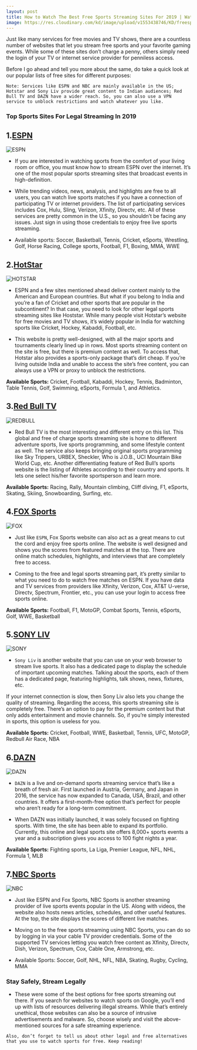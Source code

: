 ```yaml
---
layout: post
title: How to Watch The Best Free Sports Streaming Sites For 2019 | Watch Games Legally
image: https://res.cloudinary.com/kd/image/upload/v1553438746/KD/freesprt.jpg
---
```

Just like many services for free movies and TV shows, there are a countless number of websites that let you stream free sports and your favorite gaming events. While some of these sites don’t charge a penny, others simply need the login of your TV or internet service provider for penniless access.

Before I go ahead and tell you more about the same, do take a quick look at our popular lists of free sites for different purposes:

`Note: Services like ESPN and NBC are mainly available in the US; Hotstar and Sony Liv provide great content to Indian audiences; Red Bull TV and DAZN have a wider reach. So, you can also use a VPN service to unblock restrictions and watch whatever you like.`

### Top Sports Sites For Legal Streaming In 2019

## 1.[ESPN](http://www.espn.com/watch/)

 ![ESPN](/assets/images/espn.jpg)
* If you are interested in watching sports from the comfort of your living room or office, you must know how to stream ESPN over the internet. It’s one of the most popular sports streaming sites that broadcast events in high-definition.

* While trending videos, news, analysis, and highlights are free to all users, you can watch live sports matches if you have a connection of participating TV or internet providers. The list of participating services includes Cox, Hulu, Sling, Verizon, Xfinity, Directv, etc. All of these services are pretty common in the U.S., so you shouldn’t be facing any issues. Just sign in using those credentials to enjoy free live sports streaming.

* Available sports: Soccer, Basketball, Tennis, Cricket, eSports, Wrestling, Golf, Horse Racing, College sports, Football, F1, Boxing, MMA, WWE

## 2.[HotStar](https://www.hotstar.com/)
 
 ![HOTSTAR](/assets/images/hotstar.jpg)

* ESPN and a few sites mentioned ahead deliver content mainly to the American and European countries. But what if you belong to India and you’re a fan of Cricket and other sports that are popular in the subcontinent? In that case, you need to look for other legal sports streaming sites like Hoststar. While many people visit Hotstar’s website for free movies and TV shows, it’s widely popular in India for watching sports like Cricket, Hockey, Kabaddi, Football, etc.

* This website is pretty well-designed, with all the major sports and tournaments clearly lined up in rows. Most sports streaming content on the site is free, but there is premium content as well. To access that, Hotstar also provides a sports-only package that’s dirt cheap. If you’re living outside India and unable to access the site’s free content, you can always use a VPN or proxy to unblock the restrictions.

**Available Sports:** Cricket, Football, Kabaddi, Hockey, Tennis, Badminton, Table Tennis, Golf, Swimming, eSports, Formula 1, and Athletics.

## 3.[Red Bull TV](https://www.redbull.com/int-en/tv/)

 ![REDBULL](assets/images/redbull.jpg)

* Red Bull TV is the most interesting and different entry on this list. This global and free of charge sports streaming site is home to different adventure sports, live sports programming, and some lifestyle content as well. The service also keeps bringing original sports programming like Sky Trippers, URBEX, Sheckler, Who is J.O.B., UCI Mountain Bike World Cup, etc. Another differentiating feature of Red Bull’s sports website is the listing of Athletes according to their country and sports. It lets one select his/her favorite sportsperson and learn more.

**Available Sports:** Racing, Rally, Mountain climbing, Cliff diving, F1, eSports, Skating, Skiing, Snowboarding, Surfing, etc.

## 4.[FOX Sports](https://www.foxsports.com/)
 
 ![FOX](/assets/images/fox.jpg)

* Just like `ESPN`, Fox Sports website can also act as a great means to cut the cord and enjoy free sports online. The website is well designed and shows you the scores from featured matches at the top. There are online match schedules, highlights, and interviews that are completely free to access.

* Coming to the free and legal sports streaming part, it’s pretty similar to what you need to do to watch free matches on ESPN. If you have data and TV services from providers like Xfinity, Verizon, Cox, AT&T U-verse, Directv, Spectrum, Frontier, etc., you can use your login to access free sports online.

**Available Sports:** Football, F1, MotoGP, Combat Sports, Tennis, eSports, Golf, WWE, Basketball

## 5.[SONY LIV](https://www.sonyliv.com/custompage/all_sport_page)

![SONY](/assets/images/sonylive.jpg)

* `Sony Liv` is another website that you can use on your web browser to stream live sports. It also has a dedicated page to display the schedule of important upcoming matches. Talking about the sports, each of them has a dedicated page, featuring highlights, talk shows, news, fixtures, etc.

If your internet connection is slow, then Sony Liv also lets you change the quality of streaming. Regarding the access, this sports streaming site is completely free. There’s an option to pay for the premium content but that only adds entertainment and movie channels. So, if you’re simply interested in sports, this option is useless for you.

**Available Sports:** Cricket, Football, WWE, Basketball, Tennis, UFC, MotoGP, Redbull Air Race, NBA

## 6.[DAZN](https://www.dazn.com/)
 
 ![DAZN](/assets/images/dazn.jpg)

* `DAZN` is a live and on-demand sports streaming service that’s like a breath of fresh air. First launched in Austria, Germany, and Japan in 2016, the service has now expanded to Canada, USA, Brazil, and other countries. It offers a first-month-free option that’s perfect for people who aren’t ready for a long-term commitment.

* When DAZN was initially launched, it was solely focused on fighting sports. With time, the site has been able to expand its portfolio. Currently, this online and legal sports site offers 8,000+ sports events a year and a subscription gives you access to 100 fight nights a year.

**Available Sports:** Fighting sports, La Liga, Premier League, NFL, NHL, Formula 1, MLB

## 7.[NBC Sports](https://www.nbcsports.com/live)

![NBC](/assets/images/nbc.jpg)

* Just like ESPN and Fox Sports, NBC Sports is another streaming provider of live sports events popular in the US. Along with videos, the website also hosts news articles, schedules, and other useful features. At the top, the site displays the scores of different live matches.

* Moving on to the free sports streaming using NBC Sports, you can do so by logging in via your cable TV provider credentials. Some of the supported TV services letting you watch free content as Xfinity, Directv, Dish, Verizon, Spectrum, Cox, Cable One, Armstrong, etc.

* Available Sports: Soccer, Golf, NHL, NFL, NBA, Skating, Rugby, Cycling, MMA

### Stay Safely, Stream Legally

* These were some of the best options for free sports streaming out there. If you search for websites to watch sports on Google, you’ll end up with lists of resources delivering illegal streams. While that’s entirely unethical, those websites can also be a source of intrusive advertisements and malware. So, choose wisely and visit the above-mentioned sources for a safe streaming experience.

`Also, don’t forget to tell us about other legal and free alternatives that you use to watch sports for free. Keep reading!`
